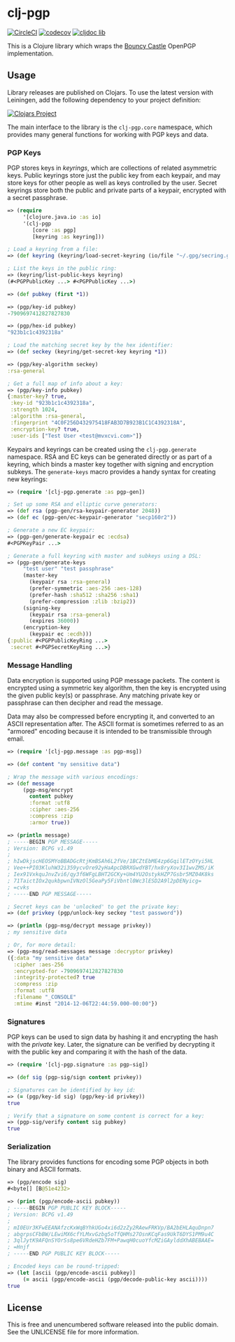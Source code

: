 clj-pgp
=======

[![CircleCI](https://circleci.com/gh/greglook/clj-pgp/tree/master.svg?style=shield&circle-token=4779449f186dd17cab4c69bbe4f524bef076bd67)](https://circleci.com/gh/greglook/clj-pgp/tree/master)
[![codecov](https://codecov.io/gh/greglook/clj-pgp/branch/master/graph/badge.svg)](https://codecov.io/gh/greglook/clj-pgp)
[![cljdoc lib](https://img.shields.io/badge/cljdoc-lib-blue.svg)](https://cljdoc.org/d/mvxcvi/clj-pgp/)

This is a Clojure library which wraps the
[Bouncy Castle](http://bouncycastle.org/) OpenPGP implementation.

## Usage

Library releases are published on Clojars. To use the latest version with
Leiningen, add the following dependency to your project definition:

[![Clojars Project](http://clojars.org/mvxcvi/clj-pgp/latest-version.svg)](http://clojars.org/mvxcvi/clj-pgp)

The main interface to the library is the `clj-pgp.core` namespace, which
provides many general functions for working with PGP keys and data.

### PGP Keys

PGP stores keys in _keyrings_, which are collections of related asymmetric keys.
Public keyrings store just the public key from each keypair, and may store keys
for other people as well as keys controlled by the user. Secret keyrings store
both the public and private parts of a keypair, encrypted with a secret
passphrase.

```clojure
=> (require
     '[clojure.java.io :as io]
     '(clj-pgp
        [core :as pgp]
        [keyring :as keyring]))

; Load a keyring from a file:
=> (def keyring (keyring/load-secret-keyring (io/file "~/.gpg/secring.gpg")))

; List the keys in the public ring:
=> (keyring/list-public-keys keyring)
(#<PGPPublicKey ...> #<PGPPublicKey ...>)

=> (def pubkey (first *1))

=> (pgp/key-id pubkey)
-7909697412827827830

=> (pgp/hex-id pubkey)
"923b1c1c4392318a"

; Load the matching secret key by the hex identifier:
=> (def seckey (keyring/get-secret-key keyring *1))

=> (pgp/key-algorithm seckey)
:rsa-general

; Get a full map of info about a key:
=> (pgp/key-info pubkey)
{:master-key? true,
 :key-id "923b1c1c4392318a",
 :strength 1024,
 :algorithm :rsa-general,
 :fingerprint "4C0F256D432975418FAB3D7B923B1C1C4392318A",
 :encryption-key? true,
 :user-ids ["Test User <test@mvxcvi.com>"]}
```

Keypairs and keyrings can be created using the `clj-pgp.generate` namespace.
RSA and EC keys can be generated directly or as part of a keyring, which binds a
master key together with signing and encryption subkeys. The `generate-keys`
macro provides a handy syntax for creating new keyrings:

```clojure
=> (require '[clj-pgp.generate :as pgp-gen])

; Set up some RSA and elliptic curve generators:
=> (def rsa (pgp-gen/rsa-keypair-generator 2048))
=> (def ec (pgp-gen/ec-keypair-generator "secp160r2"))

; Generate a new EC keypair:
=> (pgp-gen/generate-keypair ec :ecdsa)
#<PGPKeyPair ...>

; Generate a full keyring with master and subkeys using a DSL:
=> (pgp-gen/generate-keys
     "test user" "test passphrase"
     (master-key
       (keypair rsa :rsa-general)
       (prefer-symmetric :aes-256 :aes-128)
       (prefer-hash :sha512 :sha256 :sha1)
       (prefer-compression :zlib :bzip2))
     (signing-key
       (keypair rsa :rsa-general)
       (expires 36000))
     (encryption-key
       (keypair ec :ecdh)))
{:public #<PGPPublicKeyRing ...>
 :secret #<PGPSecretKeyRing ...>}
```

### Message Handling

Data encryption is supported using PGP message packets. The content is encrypted
using a symmetric key algorithm, then the key is encrypted using the given
public key(s) or passphrase. Any matching private key or passphrase can then
decipher and read the message.

Data may also be compressed before encrypting it, and converted to an ASCII
representation after. The ASCII format is sometimes referred to as an "armored"
encoding because it is intended to be transmissible through email.

```clojure
=> (require '[clj-pgp.message :as pgp-msg])

=> (def content "my sensitive data")

; Wrap the message with various encodings:
=> (def message
     (pgp-msg/encrypt
       content pubkey
       :format :utf8
       :cipher :aes-256
       :compress :zip
       :armor true))

=> (println message)
; -----BEGIN PGP MESSAGE-----
; Version: BCPG v1.49
;
; hIwDkjscHEOSMYoBBADGcRtjKmBSAh6L2fVe/1BCZtEbME4zp6GqilETzOYyi5HL
; Vee++PI03KluhW32i359ycvOre92yHaApcDBRXGwdYBT/hx8ryXov3I1wvZMS/iK
; Iex91VxkquJnvZvi6/qy3f6WFgLBHT2GCKy+Um4YU2OstykHZP7Gsbr5MZ04K8ks
; 71TaictIOx2qukbpwnIVNzOl5GeaPy5FiVbntl0Wc3lESD2A9l2pDENyicg=
; =cvks
; -----END PGP MESSAGE-----

; Secret keys can be 'unlocked' to get the private key:
=> (def privkey (pgp/unlock-key seckey "test password"))

=> (println (pgp-msg/decrypt message privkey))
; my sensitive data

; Or, for more detail:
=> (pgp-msg/read-messages message :decryptor privkey)
({:data "my sensitive data"
  :cipher :aes-256
  :encrypted-for -7909697412827827830
  :integrity-protected? true
  :compress :zip
  :format :utf8
  :filename "_CONSOLE"
  :mtime #inst "2014-12-06T22:44:59.000-00:00"})
```

### Signatures

PGP keys can be used to sign data by hashing it and encrypting the hash with the
_private_ key. Later, the signature can be verified by decrypting it with the
public key and comparing it with the hash of the data.

```clojure
=> (require '[clj-pgp.signature :as pgp-sig])

=> (def sig (pgp-sig/sign content privkey))

; Signatures can be identified by key id:
=> (= (pgp/key-id sig) (pgp/key-id privkey))
true

; Verify that a signature on some content is correct for a key:
=> (pgp-sig/verify content sig pubkey)
true
```

### Serialization

The library provides functions for encoding some PGP objects in both binary and
ASCII formats.

```clojure
=> (pgp/encode sig)
#<byte[] [B@51e4232>

=> (print (pgp/encode-ascii pubkey))
; -----BEGIN PGP PUBLIC KEY BLOCK-----
; Version: BCPG v1.49
;
; mI0EUr3KFwEEANAfzcKxWqBYhkUGo4xi6d2zZy2RAewFRKVp/BA2bEHLAquDnpn7
; abgrpsCFbBW/LEwiMX6cfYLMxvGzbg5oTfQHMs27OsnKCqFas9UkT6DYS1PM9u4C
; 3qlJytK9AFQnSYOrSs8pe6VRdeHZb7FM+PawqH0cuoYfcMZiGAylddXhABEBAAE=
; =Hnjf
; -----END PGP PUBLIC KEY BLOCK-----

; Encoded keys can be round-tripped:
=> (let [ascii (pgp/encode-ascii pubkey)]
     (= ascii (pgp/encode-ascii (pgp/decode-public-key ascii))))
true
```

## License

This is free and unencumbered software released into the public domain.
See the UNLICENSE file for more information.
